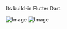 Its build-in Flutter Dart.


![Image](fruit_app_flutter/assets/images/readmeimg/mobile.png)
![Image](ruit_app_flutter/assets/images/readmeimg/mobile1.png)
